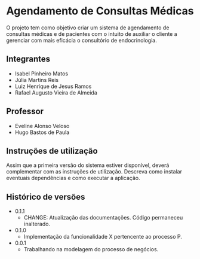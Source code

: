 # Agendamento de Consultas Médicas

O projeto tem como objetivo criar um sistema de agendamento de consultas médicas e de pacientes com o intuito de auxiliar o cliente a gerenciar com mais eficácia o consultório de endocrinologia.


## Integrantes

* Isabel Pinheiro Matos
* Júlia Martins Reis 
* Luiz Henrique de Jesus Ramos
* Rafael Augusto Vieira de Almeida

## Professor

* Eveline Alonso Veloso
* Hugo Bastos de Paula

## Instruções de utilização

Assim que a primeira versão do sistema estiver disponível, deverá complementar com as instruções de utilização. Descreva como instalar eventuais dependências e como executar a aplicação.

## Histórico de versões

* 0.1.1
    * CHANGE: Atualização das documentações. Código permaneceu inalterado.
* 0.1.0
    * Implementação da funcionalidade X pertencente ao processo P.
* 0.0.1
    * Trabalhando na modelagem do processo de negócios.

